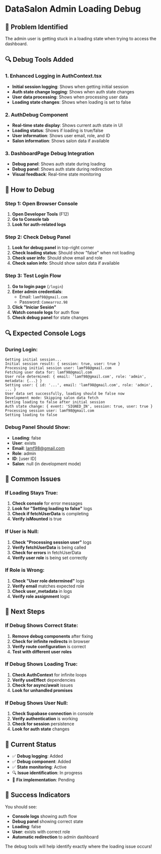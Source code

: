 # DataSalon Admin Loading Debug

## 🚨 Problem Identified

The admin user is getting stuck in a loading state when trying to access the dashboard.

## 🔍 Debug Tools Added

### 1. Enhanced Logging in AuthContext.tsx
- **Initial session logging**: Shows when getting initial session
- **Auth state change logging**: Shows when auth state changes
- **User data processing**: Shows when processing user data
- **Loading state changes**: Shows when loading is set to false

### 2. AuthDebug Component
- **Real-time state display**: Shows current auth state in UI
- **Loading status**: Shows if loading is true/false
- **User information**: Shows user email, role, and ID
- **Salon information**: Shows salon data if available

### 3. DashboardPage Debug Integration
- **Debug panel**: Shows auth state during loading
- **Debug panel**: Shows auth state during redirection
- **Visual feedback**: Real-time state monitoring

## 🎯 How to Debug

### **Step 1: Open Browser Console**
1. **Open Developer Tools** (F12)
2. **Go to Console tab**
3. **Look for auth-related logs**

### **Step 2: Check Debug Panel**
1. **Look for debug panel** in top-right corner
2. **Check loading status**: Should show "false" when not loading
3. **Check user info**: Should show email and role
4. **Check salon info**: Should show salon data if available

### **Step 3: Test Login Flow**
1. **Go to login page** (`/login`)
2. **Enter admin credentials**:
   - Email: `lamf98@gmail.com`
   - Password: `Comearroz.98`
3. **Click "Iniciar Sesión"**
4. **Watch console logs** for auth flow
5. **Check debug panel** for state changes

## 🔍 Expected Console Logs

### **During Login:**
```
Getting initial session...
Initial session result: { session: true, user: true }
Processing initial session user: lamf98@gmail.com
Fetching user data for: lamf98@gmail.com
User role determined: { email: 'lamf98@gmail.com', role: 'admin', metadata: {...} }
Setting user: { id: '...', email: 'lamf98@gmail.com', role: 'admin', ... }
User data set successfully, loading should be false now
Development mode: Skipping salon data fetch
Setting loading to false after initial session
Auth state change: { event: 'SIGNED_IN', session: true, user: true }
Processing session user: lamf98@gmail.com
Setting loading to false
```

### **Debug Panel Should Show:**
- **Loading**: false
- **User**: exists
- **Email**: lamf98@gmail.com
- **Role**: admin
- **ID**: [user ID]
- **Salon**: null (in development mode)

## 🚨 Common Issues

### **If Loading Stays True:**
1. **Check console** for error messages
2. **Look for "Setting loading to false"** logs
3. **Check if fetchUserData** is completing
4. **Verify isMounted** is true

### **If User is Null:**
1. **Check "Processing session user"** logs
2. **Verify fetchUserData** is being called
3. **Check for errors** in fetchUserData
4. **Verify user role** is being set correctly

### **If Role is Wrong:**
1. **Check "User role determined"** logs
2. **Verify email** matches expected role
3. **Check user_metadata** in logs
4. **Verify role assignment** logic

## 🎯 Next Steps

### **If Debug Shows Correct State:**
1. **Remove debug components** after fixing
2. **Check for infinite redirects** in browser
3. **Verify route configuration** is correct
4. **Test with different user roles**

### **If Debug Shows Loading True:**
1. **Check AuthContext** for infinite loops
2. **Verify useEffect** dependencies
3. **Check for async/await** issues
4. **Look for unhandled promises**

### **If Debug Shows User Null:**
1. **Check Supabase connection** in console
2. **Verify authentication** is working
3. **Check for session** persistence
4. **Look for auth state** changes

## 📝 Current Status

- ✅ **Debug logging**: Added
- ✅ **Debug component**: Added
- ✅ **State monitoring**: Active
- 🔍 **Issue identification**: In progress
- 🔧 **Fix implementation**: Pending

## 🎉 Success Indicators

You should see:
- **Console logs** showing auth flow
- **Debug panel** showing correct state
- **Loading**: false
- **User**: exists with correct role
- **Automatic redirection** to admin dashboard

The debug tools will help identify exactly where the loading issue occurs!
